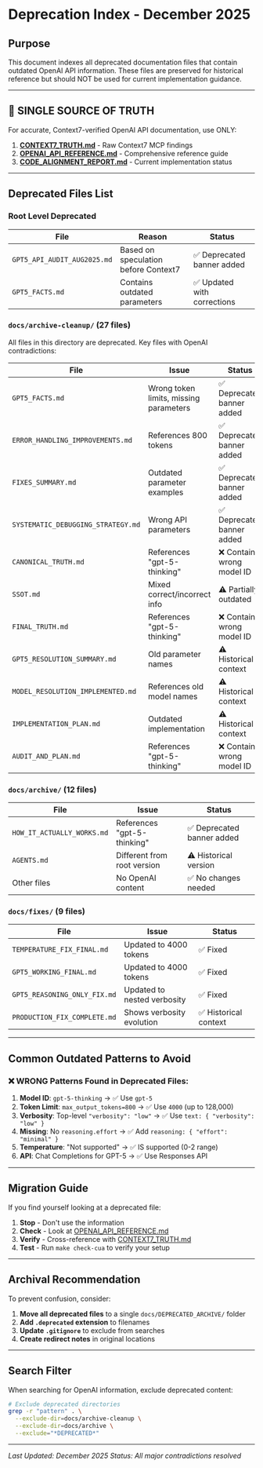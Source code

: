 # Deprecation Index - December 2025

## Purpose
This document indexes all deprecated documentation files that contain outdated OpenAI API information. These files are preserved for historical reference but should NOT be used for current implementation guidance.

---

## 🚨 SINGLE SOURCE OF TRUTH

For accurate, Context7-verified OpenAI API documentation, use ONLY:

1. **[CONTEXT7_TRUTH.md](./CONTEXT7_TRUTH.md)** - Raw Context7 MCP findings
2. **[OPENAI_API_REFERENCE.md](./OPENAI_API_REFERENCE.md)** - Comprehensive reference guide
3. **[CODE_ALIGNMENT_REPORT.md](./CODE_ALIGNMENT_REPORT.md)** - Current implementation status

---

## Deprecated Files List

### Root Level Deprecated
| File | Reason | Status |
|------|--------|--------|
| `GPT5_API_AUDIT_AUG2025.md` | Based on speculation before Context7 | ✅ Deprecated banner added |
| `GPT5_FACTS.md` | Contains outdated parameters | ✅ Updated with corrections |

### `docs/archive-cleanup/` (27 files)
All files in this directory are deprecated. Key files with OpenAI contradictions:

| File | Issue | Status |
|------|-------|--------|
| `GPT5_FACTS.md` | Wrong token limits, missing parameters | ✅ Deprecated banner added |
| `ERROR_HANDLING_IMPROVEMENTS.md` | References 800 tokens | ✅ Deprecated banner added |
| `FIXES_SUMMARY.md` | Outdated parameter examples | ✅ Deprecated banner added |
| `SYSTEMATIC_DEBUGGING_STRATEGY.md` | Wrong API parameters | ✅ Deprecated banner added |
| `CANONICAL_TRUTH.md` | References "gpt-5-thinking" | ❌ Contains wrong model ID |
| `SSOT.md` | Mixed correct/incorrect info | ⚠️ Partially outdated |
| `FINAL_TRUTH.md` | References "gpt-5-thinking" | ❌ Contains wrong model ID |
| `GPT5_RESOLUTION_SUMMARY.md` | Old parameter names | ⚠️ Historical context |
| `MODEL_RESOLUTION_IMPLEMENTED.md` | References old model names | ⚠️ Historical context |
| `IMPLEMENTATION_PLAN.md` | Outdated implementation | ⚠️ Historical context |
| `AUDIT_AND_PLAN.md` | References "gpt-5-thinking" | ❌ Contains wrong model ID |

### `docs/archive/` (12 files)
| File | Issue | Status |
|------|-------|--------|
| `HOW_IT_ACTUALLY_WORKS.md` | References "gpt-5-thinking" | ✅ Deprecated banner added |
| `AGENTS.md` | Different from root version | ⚠️ Historical version |
| Other files | No OpenAI content | ✅ No changes needed |

### `docs/fixes/` (9 files)
| File | Issue | Status |
|------|-------|--------|
| `TEMPERATURE_FIX_FINAL.md` | Updated to 4000 tokens | ✅ Fixed |
| `GPT5_WORKING_FINAL.md` | Updated to 4000 tokens | ✅ Fixed |
| `GPT5_REASONING_ONLY_FIX.md` | Updated to nested verbosity | ✅ Fixed |
| `PRODUCTION_FIX_COMPLETE.md` | Shows verbosity evolution | ✅ Historical context |

---

## Common Outdated Patterns to Avoid

### ❌ WRONG Patterns Found in Deprecated Files:

1. **Model ID**: `gpt-5-thinking` → ✅ Use `gpt-5`
2. **Token Limit**: `max_output_tokens=800` → ✅ Use `4000` (up to 128,000)
3. **Verbosity**: Top-level `"verbosity": "low"` → ✅ Use `text: { "verbosity": "low" }`
4. **Missing**: No `reasoning.effort` → ✅ Add `reasoning: { "effort": "minimal" }`
5. **Temperature**: "Not supported" → ✅ IS supported (0-2 range)
6. **API**: Chat Completions for GPT-5 → ✅ Use Responses API

---

## Migration Guide

If you find yourself looking at a deprecated file:

1. **Stop** - Don't use the information
2. **Check** - Look at [OPENAI_API_REFERENCE.md](./OPENAI_API_REFERENCE.md)
3. **Verify** - Cross-reference with [CONTEXT7_TRUTH.md](./CONTEXT7_TRUTH.md)
4. **Test** - Run `make check-cua` to verify your setup

---

## Archival Recommendation

To prevent confusion, consider:

1. **Move all deprecated files** to a single `docs/DEPRECATED_ARCHIVE/` folder
2. **Add `.deprecated` extension** to filenames
3. **Update `.gitignore`** to exclude from searches
4. **Create redirect notes** in original locations

---

## Search Filter

When searching for OpenAI information, exclude deprecated content:

```bash
# Exclude deprecated directories
grep -r "pattern" . \
  --exclude-dir=docs/archive-cleanup \
  --exclude-dir=docs/archive \
  --exclude="*DEPRECATED*"
```

---

*Last Updated: December 2025*
*Status: All major contradictions resolved*